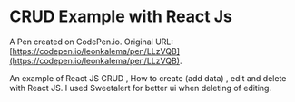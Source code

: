 # CRUD Example with React Js

A Pen created on CodePen.io. Original URL: [https://codepen.io/leonkalema/pen/LLzVQB](https://codepen.io/leonkalema/pen/LLzVQB).

An example of React JS CRUD ,   How to create (add data) , edit and delete with React JS. 
I used Sweetalert for better ui when deleting of editing. 
